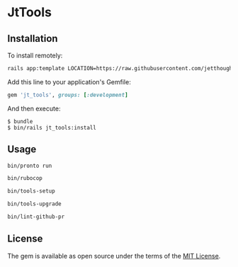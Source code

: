 # JtTools

## Installation

To install remotely:

```bash
rails app:template LOCATION=https://raw.githubusercontent.com/jetthoughts/jt_tools/master/lib/install/template.rb
```

Add this line to your application's Gemfile:

```ruby
gem 'jt_tools', groups: [:development]
```

And then execute:

    $ bundle
    $ bin/rails jt_tools:install


## Usage

```bash
bin/pronto run
```

```bash
bin/rubocop
```

```bash
bin/tools-setup
```

```bash
bin/tools-upgrade
```

```bash
bin/lint-github-pr
```

## License

The gem is available as open source under the terms of the [MIT License](https://opensource.org/licenses/MIT).
